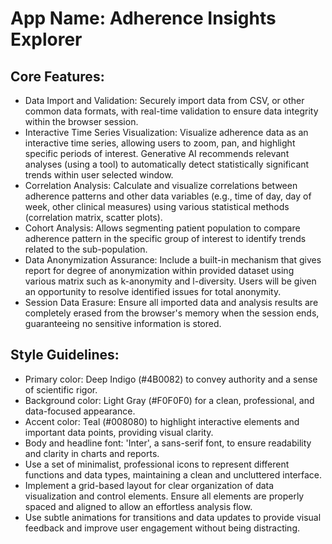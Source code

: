 # **App Name**: Adherence Insights Explorer

## Core Features:

- Data Import and Validation: Securely import data from CSV, or other common data formats, with real-time validation to ensure data integrity within the browser session.
- Interactive Time Series Visualization: Visualize adherence data as an interactive time series, allowing users to zoom, pan, and highlight specific periods of interest. Generative AI recommends relevant analyses (using a tool) to automatically detect statistically significant trends within user selected window.
- Correlation Analysis: Calculate and visualize correlations between adherence patterns and other data variables (e.g., time of day, day of week, other clinical measures) using various statistical methods (correlation matrix, scatter plots).
- Cohort Analysis: Allows segmenting patient population to compare adherence pattern in the specific group of interest to identify trends related to the sub-population.
- Data Anonymization Assurance: Include a built-in mechanism that gives report for degree of anonymization within provided dataset using various matrix such as k-anonymity and l-diversity. Users will be given an opportunity to resolve identified issues for total anonymity.
- Session Data Erasure: Ensure all imported data and analysis results are completely erased from the browser's memory when the session ends, guaranteeing no sensitive information is stored.

## Style Guidelines:

- Primary color: Deep Indigo (#4B0082) to convey authority and a sense of scientific rigor.
- Background color: Light Gray (#F0F0F0) for a clean, professional, and data-focused appearance.
- Accent color: Teal (#008080) to highlight interactive elements and important data points, providing visual clarity.
- Body and headline font: 'Inter', a sans-serif font, to ensure readability and clarity in charts and reports.
- Use a set of minimalist, professional icons to represent different functions and data types, maintaining a clean and uncluttered interface.
- Implement a grid-based layout for clear organization of data visualization and control elements. Ensure all elements are properly spaced and aligned to allow an effortless analysis flow.
- Use subtle animations for transitions and data updates to provide visual feedback and improve user engagement without being distracting.